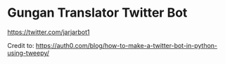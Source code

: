 # Gungan Translator Twitter Bot
https://twitter.com/jarjarbot1

Credit to: https://auth0.com/blog/how-to-make-a-twitter-bot-in-python-using-tweepy/
